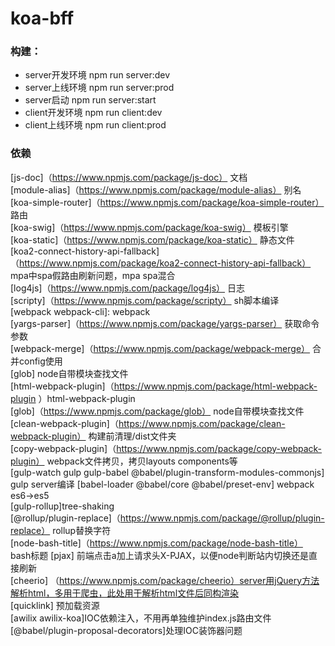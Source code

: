 # koa-bff
### 构建：  
- server开发环境 npm run server:dev    
- server上线环境 npm run server:prod  
- server启动  npm run server:start  
- client开发环境 npm run client:dev  
- client上线环境 npm run client:prod  

### 依赖
[js-doc]（https://www.npmjs.com/package/js-doc） 文档  
[module-alias]（https://www.npmjs.com/package/module-alias） 别名  
[koa-simple-router]（https://www.npmjs.com/package/koa-simple-router） 路由  
[koa-swig]（https://www.npmjs.com/package/koa-swig） 模板引擎  
[koa-static]（https://www.npmjs.com/package/koa-static） 静态文件  
[koa2-connect-history-api-fallback]（https://www.npmjs.com/package/koa2-connect-history-api-fallback） mpa中spa假路由刷新问题，mpa spa混合  
[log4js]（https://www.npmjs.com/package/log4js） 日志  
[scripty]（https://www.npmjs.com/package/scripty） sh脚本编译  
[webpack webpack-cli]:  webpack  
[yargs-parser]（https://www.npmjs.com/package/yargs-parser） 获取命令参数  
[webpack-merge]（https://www.npmjs.com/package/webpack-merge） 合并config使用  
[glob] node自带模块查找文件  
[html-webpack-plugin]（https://www.npmjs.com/package/html-webpack-plugin ）html-webpack-plugin  
[glob]（https://www.npmjs.com/package/glob） node自带模块查找文件  
[clean-webpack-plugin]（https://www.npmjs.com/package/clean-webpack-plugin） 构建前清理/dist文件夹  
[copy-webpack-plugin]（https://www.npmjs.com/package/copy-webpack-plugin） webpack文件拷贝，拷贝layouts components等  
[gulp-watch gulp gulp-babel @babel/plugin-transform-modules-commonjs] gulp server编译
[babel-loader @babel/core @babel/preset-env] webpack es6->es5    
[gulp-rollup]tree-shaking  
[@rollup/plugin-replace]（https://www.npmjs.com/package/@rollup/plugin-replace） rollup替换字符  
[node-bash-title]（https://www.npmjs.com/package/node-bash-title） bash标题
[pjax] 前端点击a加上请求头X-PJAX，以便node判断站内切换还是直接刷新  
[cheerio] （https://www.npmjs.com/package/cheerio）server用jQuery方法解析html，多用于爬虫，此处用于解析html文件后同构渲染   
[quicklink] 预加载资源  
[awilix awilix-koa]IOC依赖注入，不用再单独维护index.js路由文件  
[@babel/plugin-proposal-decorators]处理IOC装饰器问题  





 


